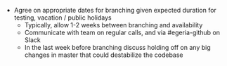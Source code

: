 - Agree on appropriate dates for branching given expected duration for testing, vacation / public holidays
    - Typically, allow 1-2 weeks between branching and availability
    - Communicate with team on regular calls, and via #egeria-github on Slack
    - In the last week before branching discuss holding off on any big changes in master that could destabilize the codebase